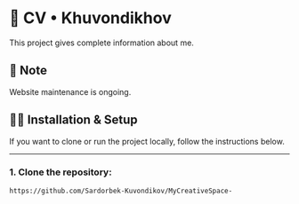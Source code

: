 # 🧾 CV • Khuvondikhov
This project gives complete information about me.

## 📝 Note
Website maintenance is ongoing.

## 🧑‍💻 Installation & Setup
If you want to clone or run the project locally, follow the instructions below.

---

### 1. Clone the repository:
```bash
https://github.com/Sardorbek-Kuvondikov/MyCreativeSpace-
